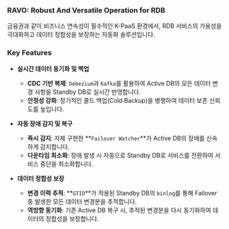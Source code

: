 ### **RAVO: Robust And Versatile Operation for RDB**

금융권과 같이 비즈니스 연속성이 필수적인 K-PaaS 환경에서, RDB 서비스의 가용성을 극대화하고 데이터 정합성을 보장하는 자동화 솔루션입니다.

### **Key Features**

* **실시간 데이터 동기화 및 백업**
    * **CDC 기반 복제**: `Debezium`과 `Kafka`를 활용하여 Active DB의 모든 데이터 변경 사항을 Standby DB로 실시간 반영합니다.
    * **안정성 강화**: 정기적인 콜드 백업(Cold Backup)을 병행하여 데이터 보존 신뢰도를 높입니다.

* **자동 장애 감지 및 복구**
    * **즉시 감지**: 자체 구현한 **`Failover Watcher`**가 Active DB의 장애를 신속하게 감지합니다.
    * **다운타임 최소화**: 장애 발생 시 자동으로 Standby DB로 서비스를 전환하여 서비스 중단을 최소화합니다.

* **데이터 정합성 보장**
    * **변경 이력 추적**: **`GTID`**가 적용된 Standby DB의 `binlog`를 통해 Failover 중 발생한 모든 데이터 변경분을 추적합니다.
    * **역방향 동기화**: 기존 Active DB 복구 시, 추적된 변경분을 다시 동기화하여 데이터의 정합성을 보장합니다.
